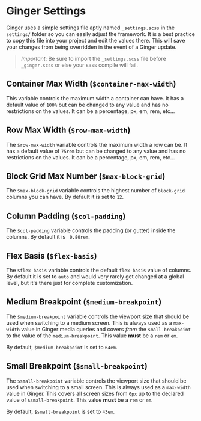 # Ginger Settings
Ginger uses a simple settings file aptly named `_settings.scss` in the `settings/`
folder so you can easily adjust the framework. It is a best practice to copy this
file into your project and edit the values there. This will save your changes from
being overridden in the event of a Ginger update.

> _Important_: Be sure to import the `_settings.scss` file before `_ginger.scss` or else your sass compile will fail.

## Container Max Width (`$container-max-width`)
This variable controls the maximum width a container can have. It has a default
value of `100%` but can be changed to any value and has no restrictions on the values.
It can be a percentage, px, em, rem, etc...

## Row Max Width (`$row-max-width`)
The `$row-max-width` variable controls the maximum width a row can be. It has a
default value of `75rem` but can be changed to any value and has no restrictions
on the values. It can be a percentage, px, em, rem, etc...

## Block Grid Max Number (`$max-block-grid`)
The `$max-block-grid` variable controls the highest number of `block-grid` columns
you can have. By default it is set to `12`.

## Column Padding (`$col-padding`)
The `$col-padding` variable controls the padding (or gutter) inside the columns.
By default it is ` 0.80rem`.

## Flex Basis (`$flex-basis`)
The `$flex-basis` variable controls the default `flex-basis` value of columns. By
default it is set to `auto` and would very rarely get changed at a global level, but it's there just
for complete customization.

## Medium Breakpoint (`$medium-breakpoint`)
The `$medium-breakpoint` variable controls the viewport size that should be used
when switching to a medium screen. This is always used as a `max-width` value in
Ginger media queries and covers _from_ the `small-breakpoint` to the value of the
`medium-breakpoint`. This value **must** be a `rem` or `em`.

By default, `$medium-breakpoint` is set to `64em`.

## Small Breakpoint (`$small-breakpoint`)
The `$small-breakpoint` variable controls the viewport size that should be used
when switching to a small screen. This is always used as a `max-width` value in
Ginger. This covers all screen sizes from `0px` up to the declared value of
`$small-breakpoint`. This value **must** be a `rem` or `em`.

By default, `$small-breakpoint` is set to `43em`.

